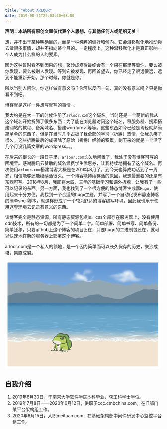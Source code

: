 ```yaml
---
title: "About ARLOOR"
date: 2019-08-21T22:03:30+08:00
---
```


**声明：本站所有原创文章仅代表个人思想，与其他任何人或组织无关！**

想，并不出于某种明确目的，而是一种纯粹的偏好和倾向。它会潜移默化地推动你去做很多事情，却并不指向某个目的。一定程度上，这种潜移默化才是真正影响一个人成为什么样的人的要素。

因为这种暂时看不到因果的想，聚沙成塔后最终会有一个果在那里等着你，要么被你发现，要么被别人发现。等到它被发现，再回首望去，你已经走了很远很远，远到不能重新开始。那个时候，你就是你。

所以当别人问你，你这样做有意义吗？你可以反问一句，真的没有意义吗？只是你看不到吧。

博客就是这样一件想写就写的事情。。

我大约是在大一下的时候注册了`arloor.com`这个域名。当时还是一个萌新的我从这个域名开始折腾了很多东西：为了能在浏览器访问这个域名，租服务器、搜索搭建网站的教程、备案域名、搭建wordpress等等。这些东西如今已经是驾轻就熟简简单单的东西了，但是在当时几乎占据了我全部的学习（折腾）热情，让我头疼了很久。这些折腾最后的成果除了原始（折腾）经验的积累，剩下来的就是一个活了几个月没几篇文章的wordpress。。。

在后来的很长的一段日子里，`arloor.com`长久地闲置了，我处于没有博客可写的困境里。感谢腾讯云赞助的域名续费学生优惠券，让我持续地拥有了这个域名。再次使用`arloor.com`搭建博客大概是在2018年8月了，到今天也算成功活到了一周岁，相信能够还能继续活很久。一个博客能持续存活的原因，我想最重要的还是有东西可写。2018年8月，我即将大四，三年的基础学习和课外折腾，让我有了一些可以记录的东西。另一方面，我也找到了一个很方便的静态博客生成器`Hugo`，使用起来十分方便。我找到一个合适的hugo主题，并写了一个自动化发布静态博客的简单shell脚本，就这样形成了一个较为舒适的博客编写环境，因此我也乐于使用这套环境去记录有意义的东西。

<!-- write @ R91829 -->

该博客完全是静态资源。所有静态资源包括js、css全部存在服务器上，没有使用cdn技术，所有的一切都是为了一个简单二字。简单部署、简单书写、简单备份、简单迁移，只要github上这个博客的项目还在，只要hugo的二进制包还在，就可以快速地在新的服务器上部署这个博客。

arloor.com是一个私人的领地，是一个因为简单而可以长久保存的历史，聚沙成塔，集腋成裘。

![](/img/青蛙海.png)

## 自我介绍

1. 2019年6月30日，于南京大学软件学院本科毕业，获工科学士学位。
2. 2019年7月8日——2020年6月12日，供职于ccc.cmbchina.com，在IT部门某平台架构组工作。
3. 2020年6月15日，入职meituan.com，在基础架构部中间件研发中心监控平台组工作。
